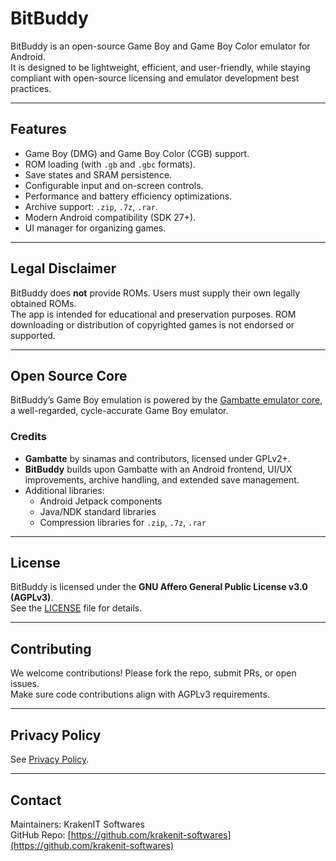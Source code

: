 # BitBuddy

BitBuddy is an open-source Game Boy and Game Boy Color emulator for Android.  
It is designed to be lightweight, efficient, and user-friendly, while staying compliant with open-source licensing and emulator development best practices.

---

## Features
- Game Boy (DMG) and Game Boy Color (CGB) support.
- ROM loading (with `.gb` and `.gbc` formats).
- Save states and SRAM persistence.
- Configurable input and on-screen controls.
- Performance and battery efficiency optimizations.
- Archive support: `.zip`, `.7z`, `.rar`.
- Modern Android compatibility (SDK 27+).
- UI manager for organizing games.

---

## Legal Disclaimer
BitBuddy does **not** provide ROMs. Users must supply their own legally obtained ROMs.  
The app is intended for educational and preservation purposes. ROM downloading or distribution of copyrighted games is not endorsed or supported.

---

## Open Source Core
BitBuddy’s Game Boy emulation is powered by the [Gambatte emulator core](https://github.com/sinamas/gambatte), a well-regarded, cycle-accurate Game Boy emulator.

### Credits
- **Gambatte** by sinamas and contributors, licensed under GPLv2+.  
- **BitBuddy** builds upon Gambatte with an Android frontend, UI/UX improvements, archive handling, and extended save management.  
- Additional libraries:  
  - Android Jetpack components  
  - Java/NDK standard libraries  
  - Compression libraries for `.zip`, `.7z`, `.rar`

---

## License
BitBuddy is licensed under the **GNU Affero General Public License v3.0 (AGPLv3)**.  
See the [LICENSE](LICENSE) file for details.

---

## Contributing
We welcome contributions! Please fork the repo, submit PRs, or open issues.  
Make sure code contributions align with AGPLv3 requirements.

---

## Privacy Policy
See [Privacy Policy](PRIVACY_POLICY.md).

---

## Contact
Maintainers: KrakenIT Softwares  
GitHub Repo: [https://github.com/krakenit-softwares](https://github.com/krakenit-softwares)
